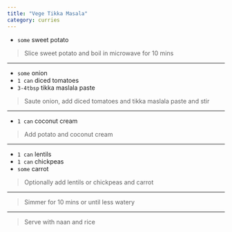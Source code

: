 ```yaml
---
title: "Vege Tikka Masala"
category: curries
---
```



* `some` sweet potato

> Slice sweet potato and boil in microwave for 10 mins

---

* `some` onion
* `1 can` diced tomatoes
* `3-4tbsp` tikka maslala paste

> Saute onion, add diced tomatoes and tikka maslala paste and stir

---

* `1 can` coconut cream

> Add potato and coconut cream

---

* `1 can` lentils
* `1 can` chickpeas
* `some` carrot

> Optionally add lentils or chickpeas and carrot

---

> Simmer for 10 mins or until less watery

---

> Serve with naan and rice


